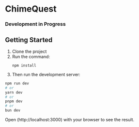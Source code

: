 # ChimeQuest
### Development in Progress

## Getting Started
1. Clone the project
2. Run the command:
   ```
   npm install
   ```
3. Then run the development server:

```bash
npm run dev
# or
yarn dev
# or
pnpm dev
# or
bun dev
```

Open (http://localhost:3000) with your browser to see the result.
